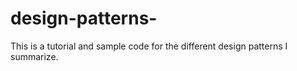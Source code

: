 # design-patterns-
This is a tutorial and sample code for the different design patterns I summarize. 
